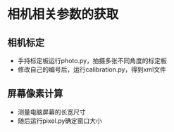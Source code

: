 # 相机相关参数的获取

## 相机标定

- 手持标定板运行photo.py，拍摄多张不同角度的标定板
- 修改自己的编号后，运行calibration.py，得到xml文件

## 屏幕像素计算

- 测量电脑屏幕的长宽尺寸
- 随后运行pixel.py确定窗口大小